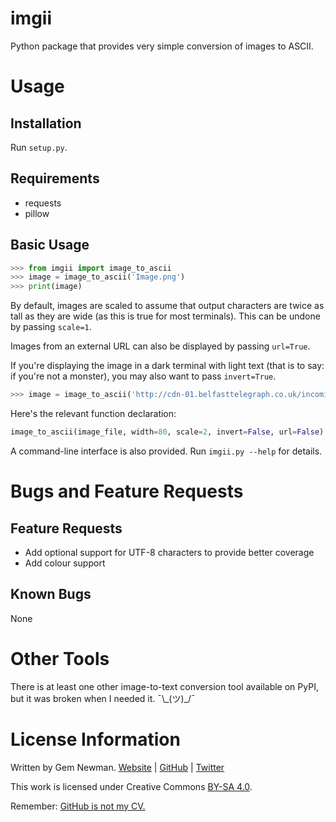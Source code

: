 imgii
=====

Python package that provides very simple conversion of images to ASCII.

Usage
=====

Installation
------------

Run `setup.py`.

Requirements
------------

* requests
* pillow

Basic Usage
-----------

```python
>>> from imgii import image_to_ascii
>>> image = image_to_ascii('Image.png')
>>> print(image)
```

By default, images are scaled to assume that output characters are twice as tall
as they are wide (as this is true for most terminals). This can be undone by
passing `scale=1`.

Images from an external URL can also be displayed by passing `url=True`.

If you're displaying the image in a dark terminal with light text (that is to
say: if you're not a monster), you may also want to pass `invert=True`.

```python
>>> image = image_to_ascii('http://cdn-01.belfasttelegraph.co.uk/incoming/article31552045.ece/82fe0/ALTERNATES/w620/US%20Monkey%201550.jpg', invert=True, url=True)
```

Here's the relevant function declaration:

```python
image_to_ascii(image_file, width=80, scale=2, invert=False, url=False)
```

A command-line interface is also provided. Run `imgii.py --help` for details.

Bugs and Feature Requests
=========================

Feature Requests
----------------

* Add optional support for UTF-8 characters to provide better coverage
* Add colour support

Known Bugs
----------

None

Other Tools
===========

There is at least one other image-to-text conversion tool available on PyPI, but
it was broken when I needed it. ¯\\\_(ツ)\_/¯

License Information
===================

Written by Gem Newman. [Website](http://spurll.com) | [GitHub](https://github.com/spurll/) | [Twitter](https://twitter.com/spurll)

This work is licensed under Creative Commons [BY-SA 4.0](http://creativecommons.org/licenses/by-sa/4.0/).

Remember: [GitHub is not my CV.](https://blog.jcoglan.com/2013/11/15/why-github-is-not-your-cv/)
